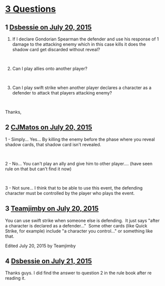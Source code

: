 # [3 Questions](https://community.fantasyflightgames.com/topic/182909-3-questions/)

## 1 [Dsbessie on July 20, 2015](https://community.fantasyflightgames.com/topic/182909-3-questions/?do=findComment&comment=1698410)

1. If I declare Gondorian Spearman the defender and use his response of 1 damage to the attacking enemy which in this case kills it does the shadow card get discarded without reveal?

 

2. Can I play allies onto another player?

 

3. Can I play swift strike when another player declares a character as a defender to attack that players attacking enemy?

 

Thanks,

## 2 [CJMatos on July 20, 2015](https://community.fantasyflightgames.com/topic/182909-3-questions/?do=findComment&comment=1698433)

1 - Simply... Yes... By killing the enemy before the phase where you reveal shadow cards, that shadow card isn't revealed.

 

2 - No... You can't play an ally and give him to other player.... (have seen rule on that but can't find it now)

 

3 - Not sure... I think that to be able to use this event, the defending character must be controlled by the player who plays the event.

## 3 [Teamjimby on July 20, 2015](https://community.fantasyflightgames.com/topic/182909-3-questions/?do=findComment&comment=1698443)

You can use swift strike when someone else is defending.  It just says "after a character is declared as a defender..."  Some other cards (like Quick Strike, for example) include "a character you control..." or something like that.

Edited July 20, 2015 by Teamjimby

## 4 [Dsbessie on July 21, 2015](https://community.fantasyflightgames.com/topic/182909-3-questions/?do=findComment&comment=1698449)

Thanks guys. I did find the answer to question 2 in the rule book after re reading it.

